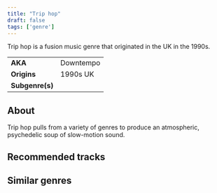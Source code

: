 ```yaml
---
title: "Trip hop"
draft: false
tags: ['genre']
---
```


Trip hop is a fusion music genre that originated in the UK in the 1990s.

|                  |                                  |
| ---------------- | -------------------------------- |
| **AKA**          | Downtempo                        |
| **Origins**      | 1990s UK                         |
| **Subgenre(s)**  |                                  |

## About
Trip hop pulls from a variety of genres to produce an atmospheric, psychedelic soup of slow-motion sound.

## Recommended tracks


## Similar genres
